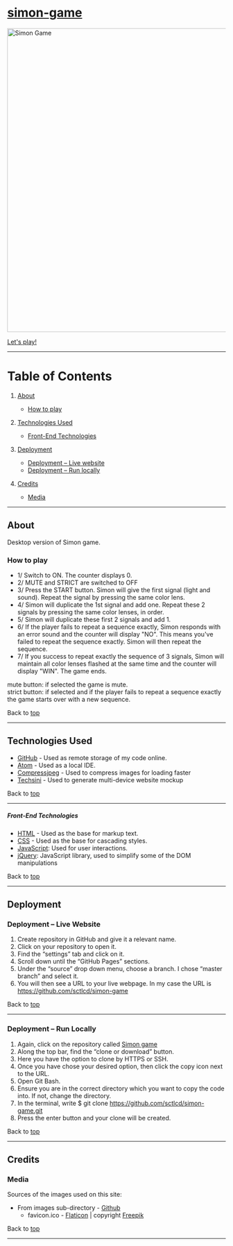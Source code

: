 # [simon-game](https://sctlcd.github.io/simon-game/)

<img src="https://github.com/sctlcd/simon-game/blob/master/assets/images/simon_desktop_website_mockup_min.png" alt="Simon Game" width="700">

[Let's play!](https://sctlcd.github.io/simon-game/)

---

# Table of Contents <a name="TableOfContents"></a>

1. [About](#About)

	- [How to play](#HowToPlay)

2. [Technologies Used](#TechnologiesUsed)

	- [Front-End Technologies](#Front-end-technologies)

3. [Deployment](#Deployment)

	- [Deployment – Live website](#Deploymentlivewebsite)
	- [Deployment – Run locally](#Deploymentrunlocally)

4. [Credits](#Credits)

	- [Media](#Media)

---

## About <a name="About"></a>

Desktop version of Simon game.

### How to play <a name="HowToPlay"></a>
- 1/ Switch to ON. The counter displays 0.
- 2/ MUTE and STRICT are switched to OFF
- 3/ Press the START button. Simon will give the first signal (light and sound). Repeat the signal by pressing the same color lens.
- 4/ Simon will duplicate the 1st signal and add one. Repeat these 2 signals by pressing the same color lenses, in order.
- 5/ Simon will duplicate these first 2 signals and add 1.
- 6/ If the player fails to repeat a sequence exactly, Simon responds with an error sound and the counter will display "NO". This means you've failed to repeat the sequence exactly. Simon will then repeat the sequence.
- 7/ If you success to repeat exactly the sequence of 3 signals, Simon will maintain all color lenses flashed at the same time and the counter will display "WIN". The game ends.

mute button: if selected the game is mute. <br />
strict button: if selected and if the player fails to repeat a sequence exactly the game starts over with a new sequence.

Back to [top](#TableOfContents)

 ---

## Technologies Used <a name="TechnologiesUsed"></a>

- [GitHub](https://github.com/) - Used as remote storage of my code online.
- [Atom](https://atom.io/) - Used as a local IDE.
- [Compressjpeg](https://compressjpeg.com/) - Used to compress images for loading faster
- [Techsini](https://techsini.com/multi-mockup/) - Used to generate multi-device website mockup

Back to [top](#TableOfContents)

 ---

##### Front-End Technologies <a name="Front-end-technologies"></a>

- [HTML](https://developer.mozilla.org/en-US/docs/Web/Guide/HTML/HTML5) - Used as the base for markup text.
- [CSS](https://developer.mozilla.org/en-US/docs/Web/CSS/CSS3) - Used as the base for cascading styles.
- [JavaScript](https://www.javascript.com/): Used for user interactions.
- [jQuery](https://jquery.com/): JavaScript library, used to simplify some of the DOM manipulations

Back to [top](#TableOfContents)

 ---

## Deployment <a name="Deployment"></a>

### Deployment – Live Website <a name="Deploymentlivewebsite"></a>

 1.	Create repository in GitHub and give it a relevant name.
 2.	Click on your repository to open it.
 3.	Find the “settings” tab and click on it.
 4.	Scroll down until the “GitHub Pages” sections.
 5.	Under the “source” drop down menu, choose a branch. I chose “master branch” and select it.
 6.	You will then see a URL to your live webpage. In my case the URL is https://github.com/sctlcd/simon-game

Back to [top](#TableOfContents)

 ---

### Deployment – Run Locally <a name="Deploymentrunlocally"></a>

1.	Again, click on the repository called [Simon game](https://github.com/sctlcd/simon-game)
2.	Along the top bar, find the “clone or download” button.
3.	Here you have the option to clone by HTTPS or SSH.
4.	Once you have chose your desired option, then click the copy icon next to the URL.
5.	Open Git Bash.
6.	Ensure you are in the correct directory which you want to copy the code into. If not, change the directory.
7.	In the terminal, write
			$ git clone https://github.com/sctlcd/simon-game.git
8.	Press the enter button and your clone will be created.

Back to [top](#TableOfContents)

---

## Credits <a name="Credits"></a>

### Media <a name="Media"></a>

Sources of the images used on this site:

- From images sub-directory - [Github](https://github.com/sctlcd/simon-game/tree/master/assets/images)
	- favicon.ico - [Flaticon](https://www.flaticon.com/free-icon/game_1138727?related_id=1138883&origin=search) | copyright [Freepik](https://www.freepik.com)

Back to [top](#TableOfContents)

---
